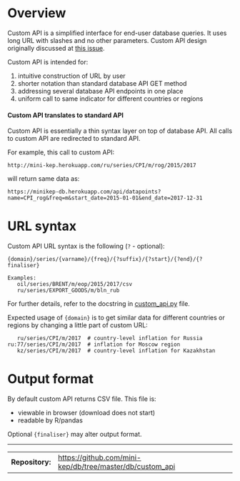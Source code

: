 Overview
========
Custom API is a simplified interface for end-user database queries. 
It uses long URL with slashes and no other parameters. 
Custom API design originally discussed at [this issue](https://github.com/mini-kep/frontend-app/issues/8).

Сustom API is intended for:

1. intuitive construction of URL by user
2. shorter notation than standard database API GET method 
3. addressing several database API endpoints in one place
4. uniform call to same indicator for different countries or regions

#### Custom API translates to standard API  

Custom API is essentially a thin syntax layer on top of database API. 
All calls to custom API are redirected to standard API. 

For example, this call to custom API: 

```http://mini-kep.herokuapp.com/ru/series/CPI/m/rog/2015/2017```

will return same data as:

```https://minikep-db.herokuapp.com/api/datapoints?name=CPI_rog&freq=m&start_date=2015-01-01&end_date=2017-12-31```

   
URL syntax
==========

Custom API URL syntax is the following (`?` - optional):

```
{domain}/series/{varname}/{freq}/{?suffix}/{?start}/{?end}/{?finaliser}

Examples:
   oil/series/BRENT/m/eop/2015/2017/csv
   ru/series/EXPORT_GOODS/m/bln_rub   
```

For further details, refer to the docstring in 
[custom_api.py](https://github.com/mini-kep/helper-custom-api/blob/master/src/custom_api.py) file.

Expected usage of ```{domain}``` is to get similar data 
for different countries or regions by changing a little part of custom URL:

```
   ru/series/CPI/m/2017  # country-level inflation for Russia 
ru:77/series/CPI/m/2017  # inflation for Moscow region                         
   kz/series/CPI/m/2017  # country-level inflation for Kazakhstan
```

Output format
=============

By default custom API returns CSV file. This file is:

- viewable in browser (download does not start)
- readable by R/pandas

Optional  ```{finaliser}``` may alter output format.

<hr>
<table>   
<tr>
    <td><b>Repository:</b></td>
    <td><a href="https://github.com/mini-kep/db/tree/master/db/custom_api">https://github.com/mini-kep/db/tree/master/db/custom_api</a>
	</td>
</tr>
</table>



